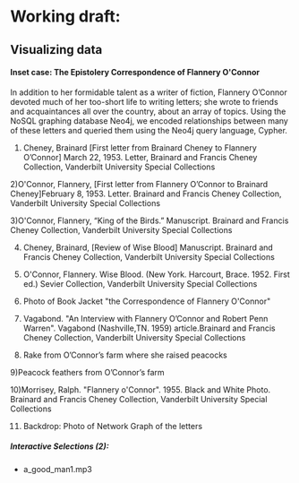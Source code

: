 
# Working draft: 
## Visualizing data
#### Inset case: The Epistolery Correspondence of Flannery O'Connor

In addition to her formidable talent as a writer of fiction, Flannery  O’Connor devoted much of her too-short life to writing letters; she wrote to friends and acquaintances all over the country, about an array of topics. Using the NoSQL graphing database Neo4j, we encoded relationships between many of these letters and queried them using the Neo4j query language, Cypher. 

1) Cheney, Brainard [First letter from Brainard Cheney to Flannery O’Connor] March 22, 1953. Letter, Brainard and Francis Cheney Collection, Vanderbilt University Special Collections

2)O'Connor, Flannery, [First letter from Flannery O’Connor to Brainard Cheney]February 8, 1953. Letter. Brainard and Francis Cheney Collection, Vanderbilt University Special Collections

3)O'Connor, Flannery, “King of the Birds.” Manuscript. Brainard and Francis Cheney Collection, Vanderbilt University Special Collections

4) Cheney, Brainard, [Review of Wise Blood] Manuscript. Brainard and Francis Cheney Collection, Vanderbilt University Special Collections

5) O'Connor, Flannery. Wise Blood. (New York. Harcourt, Brace. 1952. First ed.) Sevier Collection, Vanderbilt University Special Collections

6) Photo of Book Jacket "the Correspondence of Flannery O'Connor"

7) Vagabond. "An Interview with Flannery O’Connor and Robert Penn Warren". Vagabond (Nashville,TN. 1959) article.Brainard and Francis Cheney Collection, Vanderbilt University Special Collections 

8) Rake from O’Connor’s farm where she raised peacocks

9)Peacock feathers from O’Connor’s farm

10)Morrisey, Ralph. "Flannery o'Connor". 1955. Black and White Photo. Brainard and Francis Cheney Collection, Vanderbilt University Special Collections

11) Backdrop: Photo of Network Graph of the letters 



##### Interactive Selections (2):
* a_good_man1.mp3
